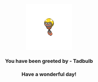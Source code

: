 <p align="center">
    <img src="https://raw.githubusercontent.com/PokeAPI/sprites/master/sprites/pokemon/938.png" width="150" height="150">
</p>
<h3 align="center">You have been greeted by - <b>Tadbulb</b></h3>
<h3 align="center">Have a wonderful day!</h3>
